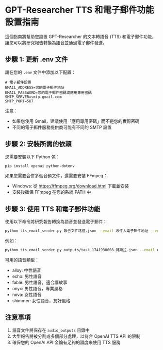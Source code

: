 # GPT-Researcher TTS 和電子郵件功能設置指南

這個指南將幫助您設置 GPT-Researcher 的文本轉語音 (TTS) 和電子郵件功能，讓您可以將研究報告轉換為語音並通過電子郵件發送。

## 步驟 1: 更新 .env 文件

請在您的 `.env` 文件中添加以下配置：

```
# 電子郵件設置
EMAIL_ADDRESS=您的電子郵件地址
EMAIL_PASSWORD=您的電子郵件密碼或應用專用密碼
SMTP_SERVER=smtp.gmail.com
SMTP_PORT=587
```

注意：
- 如果您使用 Gmail，建議使用「應用專用密碼」而不是您的實際密碼
- 不同的電子郵件服務提供商可能有不同的 SMTP 設置

## 步驟 2: 安裝所需的依賴

您需要安裝以下 Python 包：

```bash
pip install openai python-dotenv
```

如果您需要合併多個音頻文件，還需要安裝 FFmpeg：
- Windows: 從 https://ffmpeg.org/download.html 下載並安裝
- 安裝後確保 FFmpeg 在您的系統 PATH 中

## 步驟 3: 使用 TTS 和電子郵件功能

使用以下命令將研究報告轉換為語音並發送電子郵件：

```bash
python tts_email_sender.py 報告文件路徑.json --email 收件人電子郵件地址 --voice 語音類型
```

例如：

```bash
python tts_email_sender.py outputs/task_1741930008_特斯拉.json --email example@example.com --voice alloy
```

可用的語音類型：
- alloy: 中性語音
- echo: 男性語音
- fable: 男性語音，適合講故事
- onyx: 男性語音，專業風格
- nova: 女性語音
- shimmer: 女性語音，友好風格

## 注意事項

1. 語音文件將保存在 `audio_outputs` 目錄中
2. 大型報告將被分割成多個部分處理，以符合 OpenAI TTS API 的限制
3. 確保您的 OpenAI API 金鑰有足夠的額度來使用 TTS 服務
